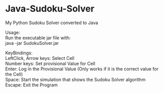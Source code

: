 # Java-Sudoku-Solver
My Python Sudoku Solver converted to Java

Usage:  
Run the executable jar file with:  
    java -jar SudokuSolver.jar  

KeyBindings:  
    LeftClick, Arrow keys: Select Cell  
    Number keys: Set provisional Value for Cell  
    Enter: Log in the Provisional Value (Only works if it is the correct value for the Cell)  
    Space: Start the simulation that shows the Sudoku Solver algorithm  
    Escape: Exit the Program  
